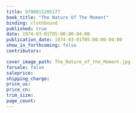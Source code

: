 ```yaml
---
title: 9780811205177
book_title: "The Nature Of The Moment"
binding: clothbound
published: true
date: 1974-03-01T05:00:00-04:00
publication_date: 1974-03-01T05:00:00-04:00
show_in_forthcoming: false
contributors:

cover_image_path: The_Nature_of_the_Moment.jpg
forsale: false
saleprice:
shipping_charge:
price_us:
price_cn:
trim_size:
page_count:
---
```


